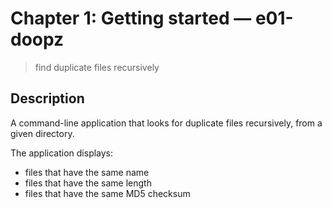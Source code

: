 # Chapter 1: Getting started &mdash; e01-doopz
> find duplicate files recursively

## Description
A command-line application that looks for duplicate files recursively, from a given directory.

The application displays:
+ files that have the same name
+ files that have the same length
+ files that have the same MD5 checksum
